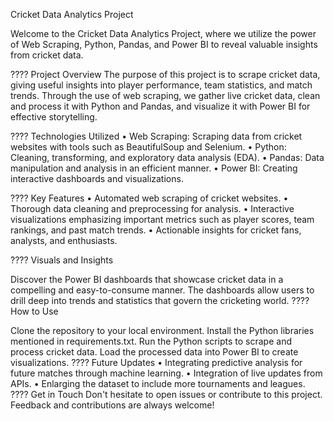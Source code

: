 Cricket Data Analytics Project

Welcome to the Cricket Data Analytics Project, where we utilize the power of Web Scraping, Python, Pandas, and Power BI to reveal valuable insights from cricket data.

???? Project Overview The purpose of this project is to scrape cricket data, giving useful insights into player performance, team statistics, and match trends. Through the use of web scraping, we gather live cricket data, clean and process it with Python and Pandas, and visualize it with Power BI for effective storytelling.

???? Technologies Utilized • Web Scraping: Scraping data from cricket websites with tools such as BeautifulSoup and Selenium. • Python: Cleaning, transforming, and exploratory data analysis (EDA). • Pandas: Data manipulation and analysis in an efficient manner. • Power BI: Creating interactive dashboards and visualizations.

???? Key Features • Automated web scraping of cricket websites. • Thorough data cleaning and preprocessing for analysis. • Interactive visualizations emphasizing important metrics such as player scores, team rankings, and past match trends. • Actionable insights for cricket fans, analysts, and enthusiasts.

???? Visuals and Insights

Discover the Power BI dashboards that showcase cricket data in a compelling and easy-to-consume manner. The dashboards allow users to drill deep into trends and statistics that govern the cricketing world. ???? How to Use

Clone the repository to your local environment.
Install the Python libraries mentioned in requirements.txt.
Run the Python scripts to scrape and process cricket data.
Load the processed data into Power BI to create visualizations.
????️ Future Updates • Integrating predictive analysis for future matches through machine learning. • Integration of live updates from APIs. • Enlarging the dataset to include more tournaments and leagues. ???? Get in Touch Don't hesitate to open issues or contribute to this project. Feedback and contributions are always welcome!
